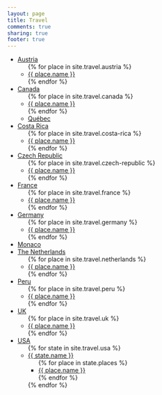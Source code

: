 ```yaml
---
layout: page
title: Travel
comments: true
sharing: true
footer: true
---
```

<ul>
  <li><a href="{{ root_url }}/travel/austria">Austria</a>
    <ul>
      {% for place in site.travel.austria %}
        <li><a href="{{ root_url }}/travel/austria/{{ place.url }}">{{ place.name }}</a></li>
      {% endfor %}
    </ul>
  </li>
  <li><a href="{{ root_url }}/travel/canada">Canada</a>
    <ul>
      {% for place in site.travel.canada %}
        <li><a href="{{ root_url }}/travel/canada/{{ place.url }}">{{ place.name }}</a></li>
      {% endfor %}
      <li><a href="{{ root_url }}/blog/2011/07/05/quebec-1-july">Qu&eacute;bec</a></li>
    </ul>
  </li>
  <li><a href="{{ root_url }}/travel/costa-rica">Costa Rica</a>
    <ul>
      {% for place in site.travel.costa-rica %}
        <li><a href="{{ root_url }}/blog/{{ place.url }}">{{ place.name }}</a></li>
      {% endfor %}
    </ul>
  </li>
  <li><a href="{{ root_url }}/travel/czech-republic">Czech Republic</a>
    <ul>
      {% for place in site.travel.czech-republic %}
        <li><a href="{{ root_url }}/travel/czech-republic/{{ place.url }}">{{ place.name }}</a></li>
      {% endfor %}
    </ul>
  </li>
  <li><a href="{{ root_url }}/travel/france">France</a>
    <ul>
      {% for place in site.travel.france %}
        <li><a href="{{ root_url }}/travel/france/{{ place.url }}">{{ place.name }}</a></li>
      {% endfor %}
    </ul>
  </li>
  <li><a href="{{ root_url }}/travel/germany">Germany</a>
    <ul>
      {% for place in site.travel.germany %}
        <li><a href="{{ root_url }}/travel/germany/{{ place.url }}">{{ place.name }}</a></li>
      {% endfor %}
    </ul>
  </li>
  <li><a href="{{ root_url }}/travel/monaco">Monaco</a>
  </li>
  <li><a href="{{ root_url }}/travel/netherlands">The Netherlands</a>
    <ul>
      {% for place in site.travel.netherlands %}
        <li><a href="{{ root_url }}/travel/netherlands/{{ place.url }}">{{ place.name }}</a></li>
      {% endfor %}
    </ul>
  </li>
  <li><a href="{{ root_url }}/travel/peru">Peru</a>
    <ul>
      {% for place in site.travel.peru %}
        <li><a href="{{ root_url }}/blog/{{ place.url }}">{{ place.name }}</a></li>
      {% endfor %}
    </ul>
  </li>
  <li><a href="{{ root_url }}/travel/uk">UK</a>
    <ul>
      {% for place in site.travel.uk %}
        <li><a href="{{ root_url }}/travel/uk/{{ place.url }}">{{ place.name }}</a></li>
      {% endfor %}
    </ul>
  </li>
  <li><a href="{{ root_url }}/travel/usa">USA</a>
    <ul>
      {% for state in site.travel.usa %}
        <li><a href="{{ root_url }}/travel/usa/{{ state.url }}">{{ state.name }}</a>
          <ul>
            {% for place in state.places %}
              <li><a href="{{ root_url }}/travel/usa/{{ state.url }}/{{ place.url }}">{{ place.name }}</a></li>
            {% endfor %}
          </ul>
        </li>
      {% endfor %}
    </ul>
  </li>
</ul>